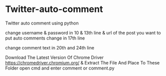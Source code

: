 # Twitter-auto-comment
Twitter auto comment using python

change username & password in 10 & 13th line & url of the post you want to put auto comments change in 17th line 

change comment text in 20th and 24th line

Download The Latest Version Of Chrome Driver https://chromedriver.chromium.org/ & Extract The File And Place To These Folder open cmd and enter comment or comment.py

